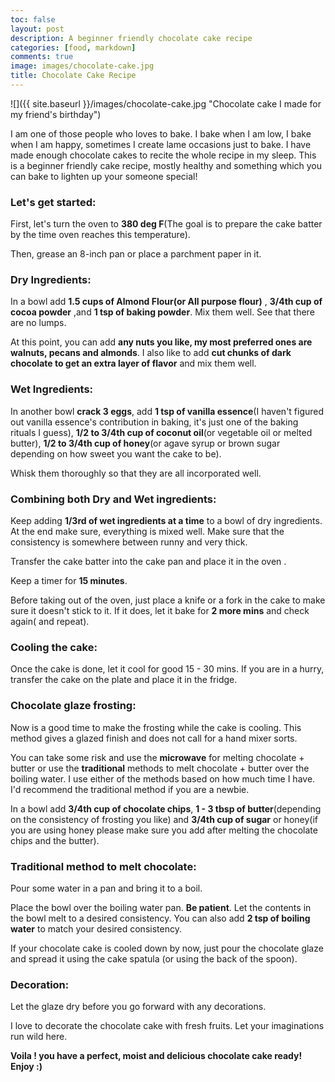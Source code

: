 ```yaml
---
toc: false
layout: post
description: A beginner friendly chocolate cake recipe
categories: [food, markdown]
comments: true
image: images/chocolate-cake.jpg
title: Chocolate Cake Recipe 
---
```


![]({{ site.baseurl }}/images/chocolate-cake.jpg "Chocolate cake I made for my friend's birthday")

I am one of those people who loves to bake. I bake when I am low, I bake when I am happy, sometimes I create lame occasions just to bake. I have made enough chocolate cakes to recite the whole recipe in my sleep. This is a beginner friendly cake recipe, mostly healthy and something which you can bake to lighten up your someone special!

### __Let's get started:__

First, let's turn the oven to **380 deg F**(The goal is to prepare the cake batter by the time oven reaches this temperature).

Then, grease an 8-inch pan or place a parchment paper in it. 

### **Dry Ingredients:**


In a bowl add __1.5 cups of Almond Flour(or All purpose flour)__ , __3/4th cup of cocoa powder__ ,and __1 tsp of baking powder__. 
Mix them well. See that there are no lumps.

At this point, you can add __any nuts you like, my most preferred ones are walnuts, pecans and almonds__. I also like to add __cut chunks of dark chocolate to get an extra layer of flavor__ and mix them well.

### **Wet Ingredients:**

In another bowl __crack 3 eggs__, add __1 tsp of vanilla essence__(I haven't figured out vanilla essence's contribution in baking, it's just one of the baking rituals I guess), __1/2 to 3/4th cup of coconut oil__(or vegetable oil or melted butter), __1/2 to 3/4th cup of honey__(or agave syrup or brown sugar depending on how sweet you want the cake to be). 

Whisk them thoroughly so that they are all incorporated well.


### **Combining both Dry and Wet ingredients:**

Keep adding __1/3rd of wet ingredients at a time__ to a bowl of dry ingredients. At the end make sure, everything is mixed well. Make sure that the consistency is somewhere between runny and very thick. 

Transfer the cake batter into the cake pan and place it in the oven . 

Keep a timer for __15 minutes__. 

Before taking out of the oven, just place a knife or a fork in the cake to make sure it doesn't stick to it. If it does, let it bake for __2 more mins__ and check again( and repeat).


### **Cooling the cake:**

Once the cake is done, let it cool for good 15 - 30 mins. If you are in a hurry, transfer the cake on the plate and place it in the fridge. 


### **Chocolate glaze frosting:**

Now is a good time to make the frosting while the cake is cooling. This method gives a glazed finish and does not call for a hand mixer sorts. 

You can take some risk and use the __microwave__ for melting chocolate + butter or use the __traditional__ methods to melt chocolate + butter over the boiling water. I use either of the methods based on how much time I have. I'd recommend the traditional method if  you are a newbie. 

In a bowl add __3/4th cup of chocolate chips__, __1 - 3 tbsp of butter__(depending on the consistency of frosting you like) and __3/4th cup of sugar__ or honey(if you are using honey please make sure you add after melting the chocolate chips and the butter).

### __Traditional method to melt chocolate:__

Pour some water in a pan and bring it to a boil.

Place the bowl over the boiling water pan. __Be patient__. Let the contents in the bowl melt to a desired consistency. You can also add __2 tsp of boiling water__ to match your desired consistency.

If your chocolate cake is cooled down by now, just pour the chocolate glaze and spread it using the cake spatula (or using the back of the spoon). 

### **Decoration:**


Let the glaze dry before you go forward with any decorations. 

I love to decorate the chocolate cake with fresh fruits. Let your imaginations run wild here. 

__Voila ! you have a perfect, moist and delicious chocolate cake ready! Enjoy :)__